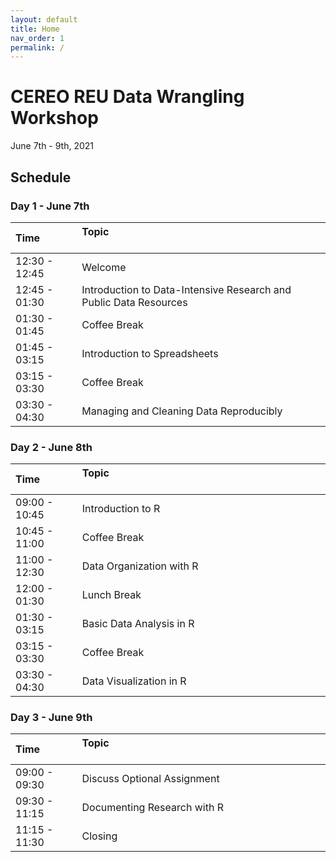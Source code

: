 ```yaml
---
layout: default
title: Home
nav_order: 1
permalink: /
---
```


# CEREO REU Data Wrangling Workshop

June 7th - 9th, 2021

## Schedule

### Day 1 - June 7th

| Time          | Topic  &nbsp; &nbsp; &nbsp; &nbsp; &nbsp; &nbsp; &nbsp; &nbsp; &nbsp; &nbsp; &nbsp; &nbsp; &nbsp; &nbsp; &nbsp; &nbsp; &nbsp; &nbsp;&nbsp; &nbsp; &nbsp; &nbsp; &nbsp; &nbsp; &nbsp; &nbsp; &nbsp; &nbsp; &nbsp; &nbsp; &nbsp; &nbsp; &nbsp; &nbsp; &nbsp; &nbsp; &nbsp; &nbsp; &nbsp; &nbsp; &nbsp; &nbsp; &nbsp; &nbsp; &nbsp; &nbsp; &nbsp; &nbsp; &nbsp; &nbsp; &nbsp; &nbsp; &nbsp; &nbsp; |
|:--------------|:--------------------------------------------|
| 12:30 - 12:45 | Welcome                                     |
| 12:45 - 01:30 | Introduction to Data-Intensive Research and Public Data Resources |
| 01:30 - 01:45 | Coffee Break                                |
| 01:45 - 03:15 | Introduction to Spreadsheets                |
| 03:15 - 03:30 | Coffee Break                                |
| 03:30 - 04:30 | Managing and Cleaning Data Reproducibly     |

### Day 2 - June 8th

| Time          | Topic &nbsp; &nbsp; &nbsp; &nbsp; &nbsp; &nbsp; &nbsp; &nbsp; &nbsp; &nbsp; &nbsp; &nbsp; &nbsp; &nbsp; &nbsp; &nbsp; &nbsp; &nbsp; &nbsp; &nbsp; &nbsp; &nbsp; &nbsp; &nbsp; &nbsp; &nbsp; &nbsp; &nbsp; &nbsp; &nbsp; &nbsp; &nbsp; &nbsp; &nbsp; &nbsp; &nbsp; &nbsp; &nbsp; &nbsp; &nbsp; &nbsp; &nbsp; &nbsp; &nbsp; &nbsp; &nbsp; &nbsp; &nbsp; &nbsp; &nbsp; &nbsp; &nbsp; &nbsp; &nbsp; |
|:--------------|:--------------------------------------------|
| 09:00 - 10:45 | Introduction to R                           |
| 10:45 - 11:00 | Coffee Break                                |
| 11:00 - 12:30 | Data Organization with R                    |
| 12:00 - 01:30 | Lunch Break                                 |
| 01:30 - 03:15 | Basic Data Analysis in R                    |
| 03:15 - 03:30 | Coffee Break                                |
| 03:30 - 04:30 | Data Visualization in R                     |

### Day 3 - June 9th

| Time          | Topic &nbsp; &nbsp; &nbsp; &nbsp; &nbsp; &nbsp; &nbsp; &nbsp; &nbsp; &nbsp; &nbsp; &nbsp; &nbsp; &nbsp; &nbsp; &nbsp; &nbsp; &nbsp; &nbsp; &nbsp; &nbsp; &nbsp; &nbsp; &nbsp; &nbsp; &nbsp; &nbsp; &nbsp; &nbsp; &nbsp; &nbsp; &nbsp; &nbsp; &nbsp; &nbsp; &nbsp; &nbsp; &nbsp; &nbsp; &nbsp; &nbsp; &nbsp; &nbsp; &nbsp; &nbsp; &nbsp; &nbsp; &nbsp; &nbsp; &nbsp; &nbsp; &nbsp; &nbsp; &nbsp; |
|:--------------|:--------------------------------------------|
| 09:00 - 09:30 | Discuss Optional Assignment                 |
| 09:30 - 11:15 | Documenting Research with R                 |
| 11:15 - 11:30 | Closing                                     |




